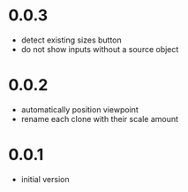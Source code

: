 # 0.0.3

- detect existing sizes button
- do not show inputs without a source object

# 0.0.2

- automatically position viewpoint
- rename each clone with their scale amount

# 0.0.1

- initial version
